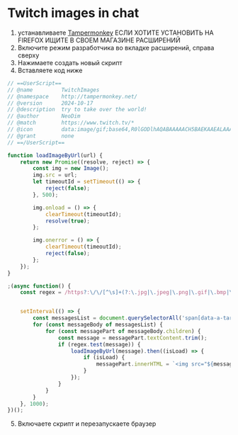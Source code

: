 # Twitch images in chat
1) устанавливаете [Tampermonkey](https://chromewebstore.google.com/detail/tampermonkey/dhdgffkkebhmkfjojejmpbldmpobfkfo) ЕСЛИ ХОТИТЕ УСТАНОВИТЬ НА FIREFOX ИЩИТЕ В СВОЕМ МАГАЗИНЕ РАСШИРЕНИЙ
2) Включите режим разработчика во вкладке расширений, справа сверху
3) Нажимаете создать новый скрипт
4) Вставляете код ниже
```js
// ==UserScript==
// @name         TwitchImages
// @namespace    http://tampermonkey.net/
// @version      2024-10-17
// @description  try to take over the world!
// @author       NeoDim
// @match        https://www.twitch.tv/*
// @icon         data:image/gif;base64,R0lGODlhAQABAAAAACH5BAEKAAEALAAAAAABAAEAAAICTAEAOw==
// @grant        none
// ==/UserScript==

function loadImageByUrl(url) {
    return new Promise((resolve, reject) => {
        const img = new Image();
        img.src = url;
        let timeoutId = setTimeout(() => {
            reject(false);
        }, 500);

        img.onload = () => {
            clearTimeout(timeoutId);
            resolve(true);
        };

        img.onerror = () => {
            clearTimeout(timeoutId);
            reject(false);
        };
    });
}

;(async function() {
    const regex = /https?:\/\/[^\s]+(?:\.jpg|\.jpeg|\.png|\.gif|\.bmp|\.tif|\.tiff|\.webp|\.jfif)/i;


    setInterval(() => {
        const messagesList = document.querySelectorAll('span[data-a-target="chat-line-message-body"], span.seventv-chat-message-body');
        for (const messageBody of messagesList) {
            for (const messagePart of messageBody.children) {
                const message = messagePart.textContent.trim();
                if (regex.test(message)) {
                    loadImageByUrl(message).then((isLoad) => {
                        if (isLoad) {
                            messagePart.innerHTML = `<img src="${message}" style="max-height: 250px; height: auto;">`;
                        }
                    });
                }
            }
        }
    }, 1000);
})();
```
5) Включаете скрипт и перезапускаете браузер
